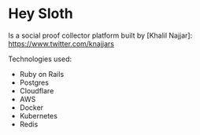 # Hey Sloth

Is a social proof collector platform built by [Khalil Najjar]: https://www.twitter.com/knajjars

Technologies used:

* Ruby on Rails
* Postgres
* Cloudflare
* AWS
* Docker
* Kubernetes
* Redis